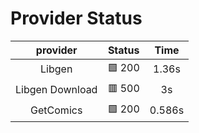 # Provider Status
| **provider** | **Status** | **Time** |
|:--------:|:------:|:----:|
| Libgen | 🟩 200 | 1.36s |
| Libgen Download | 🟥 500 | 3s |
| GetComics | 🟩 200 | 0.586s |
